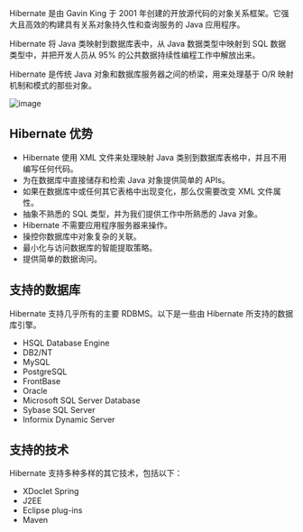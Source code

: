 Hibernate 是由 Gavin King 于 2001 年创建的开放源代码的对象关系框架。它强大且高效的构建具有关系对象持久性和查询服务的 Java 应用程序。

Hibernate 将 Java 类映射到数据库表中，从 Java 数据类型中映射到 SQL 数据类型中，并把开发人员从 95% 的公共数据持续性编程工作中解放出来。

Hibernate 是传统 Java 对象和数据库服务器之间的桥梁，用来处理基于 O/R 映射机制和模式的那些对象。

![image](http://wiki.jikexueyuan.com/project/hibernate/images/hibernate_position.jpg)

## Hibernate 优势

- Hibernate 使用 XML 文件来处理映射 Java 类别到数据库表格中，并且不用编写任何代码。
- 为在数据库中直接储存和检索 Java 对象提供简单的 APIs。
- 如果在数据库中或任何其它表格中出现变化，那么仅需要改变 XML 文件属性。
- 抽象不熟悉的 SQL 类型，并为我们提供工作中所熟悉的 Java 对象。
- Hibernate 不需要应用程序服务器来操作。
- 操控你数据库中对象复杂的关联。
- 最小化与访问数据库的智能提取策略。
- 提供简单的数据询问。

## 支持的数据库

Hibernate 支持几乎所有的主要 RDBMS。以下是一些由 Hibernate 所支持的数据库引擎。

- HSQL Database Engine
- DB2/NT
- MySQL
- PostgreSQL
- FrontBase
- Oracle
- Microsoft SQL Server Database
- Sybase SQL Server
- Informix Dynamic Server

## 支持的技术

Hibernate 支持多种多样的其它技术，包括以下：

- XDoclet Spring
- J2EE
- Eclipse plug-ins
- Maven